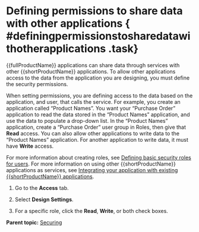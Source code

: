 # Defining permissions to share data with other applications { #definingpermissionstosharedatawithotherapplications .task}

{{fullProductName}} applications can share data through services with other {{shortProductName}} applications. To allow other applications access to the data from the application you are designing, you must define the security permissions.

When setting permissions, you are defining access to the data based on the application, and user, that calls the service. For example, you create an application called “Product Names”. You want your “Purchase Order” application to read the data stored in the “Product Names” application, and use the data to populate a drop-down list. In the “Product Names” application, create a “Purchase Order” user group in Roles, then give that **Read** access. You can also allow other applications to write data to the “Product Names” application. For another application to write data, it must have **Write** access.

For more information about creating roles, see [Defining basic security roles for users](as_define_security_roles.md#). For more information on using other {{shortProductName}} applications as services, see [Integrating your application with existing {{shortProductName}} applications](cr_using_other_apps_as_services.md).

1.  Go to the **Access** tab.

2.  Select **Design Settings**.

3.  For a specific role, click the **Read**, **Write**, or both check boxes.


**Parent topic:** [Securing](se_security_toc.md)

